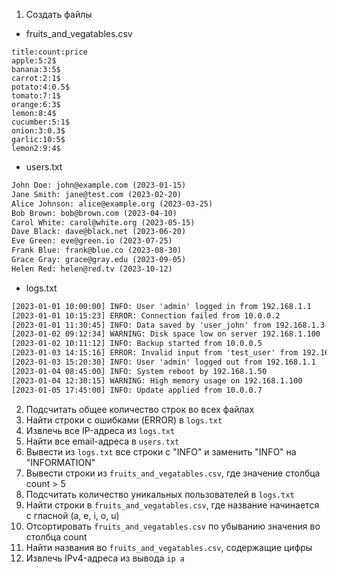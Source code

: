 1) Создать файлы
- fruits_and_vegatables.csv
```csv
title:count:price
apple:5:2$
banana:3:5$
carrot:2:1$
potato:4:0.5$
tomato:7:1$
orange:6:3$
lemon:8:4$
cucumber:5:1$
onion:3:0.3$
garlic:10:5$
lemon2:9:4$
```
- users.txt
```txt
John Doe: john@example.com (2023-01-15)
Jane Smith: jane@test.com (2023-02-20)
Alice Johnson: alice@example.org (2023-03-25)
Bob Brown: bob@brown.com (2023-04-10)
Carol White: carol@white.org (2023-05-15)
Dave Black: dave@black.net (2023-06-20)
Eve Green: eve@green.io (2023-07-25)
Frank Blue: frank@blue.co (2023-08-30)
Grace Gray: grace@gray.edu (2023-09-05)
Helen Red: helen@red.tv (2023-10-12)
```
- logs.txt
```txt
[2023-01-01 10:00:00] INFO: User 'admin' logged in from 192.168.1.1
[2023-01-01 10:15:23] ERROR: Connection failed from 10.0.0.2
[2023-01-01 11:30:45] INFO: Data saved by 'user_john' from 192.168.1.3
[2023-01-02 09:12:34] WARNING: Disk space low on server 192.168.1.100
[2023-01-02 10:11:12] INFO: Backup started from 10.0.0.5
[2023-01-03 14:15:16] ERROR: Invalid input from 'test_user' from 192.168.1.15
[2023-01-03 15:20:30] INFO: User 'admin' logged out from 192.168.1.1
[2023-01-04 08:45:00] INFO: System reboot by 192.168.1.50
[2023-01-04 12:30:15] WARNING: High memory usage on 192.168.1.100
[2023-01-05 17:45:00] INFO: Update applied from 10.0.0.7
```
2) Подсчитать общее количество строк во всех файлах
3) Найти строки с ошибками (ERROR) в `logs.txt`
4) Извлечь все IP-адреса из `logs.txt`
5) Найти все email-адреса в `users.txt`
6) Вывести из `logs.txt` все строки с "INFO" и заменить "INFO" на "INFORMATION"
7) Вывести строки из `fruits_and_vegatables.csv`, где значение столбца count > 5
8) Подсчитать количество уникальных пользователей в `logs.txt`
9) Найти строки в `fruits_and_vegatables.csv`, где название начинается с гласной (a, e, i, o, u)
10) Отсортировать `fruits_and_vegatables.csv` по убыванию значения во столбца count
11) Найти названия во `fruits_and_vegatables.csv`, содержащие цифры
12) Извлечь IPv4-адреса из вывода `ip a`
